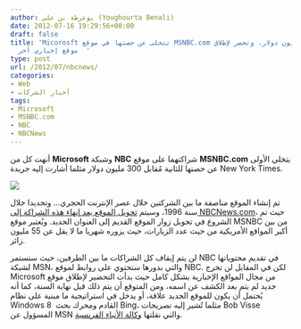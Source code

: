 ```yaml
---
author: يوغرطة بن علي (Youghourta Benali)
date: 2012-07-16 19:29:56+00:00
draft: false
title: 'Micorosft تتخلى عن حصتها في موقع MSNBC.com مُقابل 300 مليون دولار، وتحضر لإطلاق
  موقع إخباري آخر  '
type: post
url: /2012/07/nbcnews/
categories:
- Web
- أخبار الشركات
tags:
- Microsoft
- MSNBC.com
- NBC
- NBCNews
---
```


أنهت كل من **Microsoft** وشبكة **NBC** شراكتهما على موقع **MSNBC.com** بتخلي الأولى عن حصتها للثانية مُقابل 300 مليون دولار مثلما أشارت إليه جريدة New York Times.




[![](https://www.it-scoop.com/wp-content/uploads/2012/07/nbcnews_com.jpg)
](https://www.it-scoop.com/wp-content/uploads/2012/07/nbcnews_com.jpg)




تم إنشاء الموقع مناصفة ما بين الشركتين خلال عصر الإنترنت الحجري... وتحديدا خلال سنة 1996، وسيتم [تحويل الموقع بعد إنهاء هذه الشراكة إلى NBCNews.com](http://www.nytimes.com/2012/07/16/business/media/msnbccom-renamed-nbcnewscom-as-microsoft-and-nbc-divorce.html?_r=2)، حيث تم الشروع في تحويل زوار الموقع القديم إلى العنوان الجديد. ويُعتبر موقع MSNBC من بين أكبر المواقع الأمريكية من حيث عدد الزيارات، حيث يزوره شهريا ما لا يقل عن 55 مليون زائر.




لن يتم إيقاف كل الشراكات ما بين الطرفين، حيث ستستمر NBC في تقديم محتوياتها لشبكة MSN، والتي بدورها ستحتوي على روابط لموقع NBC. لكن في المقابل لن تخرج Microsoft من مجال المواقع الإخبارية بشكل كامل حيث بدأت التحضير لإطلاق موقع جديد لم يتم بعد الكشف عن اسمه، ومن المتوقع أن يتم ذلك قبل نهاية السنة، كما أنه يُحتمل أن يكون للموقع الجديد علاقة، أو يدخل في استراتيجية ما مبنية على نظام Windows 8  القادم ومحرك بحث Bing، مثلما تُشير إليه تصريحات Bob Visse المسؤول عن MSN والتي نقلتها [وكالة الأنباء الفرنسية](http://www.google.com/hostednews/afp/article/ALeqM5i0krWBCaHI_iJwD0Y1GpANk1Q-Sg?docId=CNG.07666d258f8f021696e13194dc614fc2.2e1).
